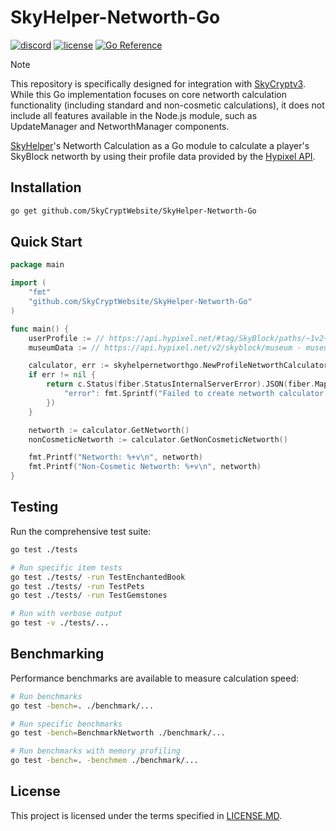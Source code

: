 # SkyHelper-Networth-Go

[![discord](https://img.shields.io/discord/720018827433345138?logo=discord)](https://discord.com/invite/fd4Be4W)
[![license](https://img.shields.io/badge/license-MIT-green)](LICENSE)
[![Go Reference](https://pkg.go.dev/badge/github.com/github.com/SkyCryptWebsite/SkyHelper-Networth-Go.svg)](https://pkg.go.dev/github.com/github.com/SkyCryptWebsite/SkyHelper-Networth-Go)
> [!NOTE] 
> This repository is specifically designed for integration with [SkyCryptv3](https://github.com/DuckySoLucky/SkyCryptv3/). While this Go implementation focuses on core networth calculation functionality (including standard and non-cosmetic calculations), it does not include all features available in the Node.js module, such as UpdateManager and NetworthManager components.

[SkyHelper](https://skyhelper.altpapier.dev/)'s Networth Calculation as a Go module to calculate a player's SkyBlock networth by using their profile data provided by the [Hypixel API](https://api.hypixel.net/).

## Installation

```bash
go get github.com/SkyCryptWebsite/SkyHelper-Networth-Go
```

## Quick Start

```go
package main

import (
    "fmt"
    "github.com/SkyCryptWebsite/SkyHelper-Networth-Go"
)

func main() {
    userProfile := // https://api.hypixel.net/#tag/SkyBlock/paths/~1v2~1skyblock~1profile/get - profile.Members[uuid]
    museumData := // https://api.hypixel.net/v2/skyblock/museum - museum.Members[uuid]

	calculator, err := skyhelpernetworthgo.NewProfileNetworthCalculator(userProfile, museumData, profile.Banking.Balance)
	if err != nil {
		return c.Status(fiber.StatusInternalServerError).JSON(fiber.Map{
			"error": fmt.Sprintf("Failed to create networth calculator: %v", err),
		})
	}

    networth := calculator.GetNetworth()
    nonCosmeticNetworth := calculator.GetNonCosmeticNetworth()

    fmt.Printf("Networth: %+v\n", networth)
    fmt.Printf("Non-Cosmetic Networth: %+v\n", networth)
}
```


## Testing

Run the comprehensive test suite:

```bash
go test ./tests

# Run specific item tests
go test ./tests/ -run TestEnchantedBook
go test ./tests/ -run TestPets
go test ./tests/ -run TestGemstones

# Run with verbose output
go test -v ./tests/...
```

## Benchmarking

Performance benchmarks are available to measure calculation speed:

```bash
# Run benchmarks
go test -bench=. ./benchmark/...

# Run specific benchmarks
go test -bench=BenchmarkNetworth ./benchmark/...

# Run benchmarks with memory profiling
go test -bench=. -benchmem ./benchmark/...
```

## License

This project is licensed under the terms specified in [LICENSE.MD](LICENSE.MD).
